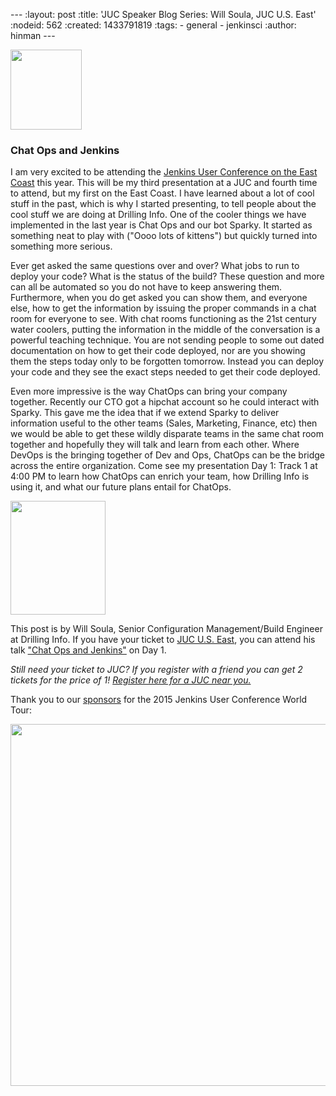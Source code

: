 --- :layout: post :title: 'JUC Speaker Blog Series: Will Soula, JUC U.S. East' :nodeid: 562 :created: 1433791819 :tags: - general - jenkinsci :author: hinman ---

<img src="https://jenkins-ci.org/sites/default/files/images/Jenkins_Butler_0.png" width="114" height="128" />

### Chat Ops and Jenkins

I am very excited to be attending the [Jenkins User Conference on the East Coast](http://www.cloudbees.com/jenkins/juc-2015/us-east) this year. This will be my third presentation at a JUC and fourth time to attend, but my first on the East Coast. I have learned about a lot of cool stuff in the past, which is why I started presenting, to tell people about the cool stuff we are doing at Drilling Info. One of the cooler things we have implemented in the last year is Chat Ops and our bot Sparky. It started as something neat to play with ("Oooo lots of kittens") but quickly turned into something more serious.

Ever get asked the same questions over and over? What jobs to run to deploy your code? What is the status of the build? These question and more can all be automated so you do not have to keep answering them. Furthermore, when you do get asked you can show them, and everyone else, how to get the information by issuing the proper commands in a chat room for everyone to see. With chat rooms functioning as the 21st century water coolers, putting the information in the middle of the conversation is a powerful teaching technique. You are not sending people to some out dated documentation on how to get their code deployed, nor are you showing them the steps today only to be forgotten tomorrow. Instead you can deploy your code and they see the exact steps needed to get their code deployed.

Even more impressive is the way ChatOps can bring your company together. Recently our CTO got a hipchat account so he could interact with Sparky. This gave me the idea that if we extend Sparky to deliver information useful to the other teams (Sales, Marketing, Finance, etc) then we would be able to get these wildly disparate teams in the same chat room together and hopefully they will talk and learn from each other. Where DevOps is the bringing together of Dev and Ops, ChatOps can be the bridge across the entire organization. Come see my presentation Day 1: Track 1 at 4:00 PM to learn how ChatOps can enrich your team, how Drilling Info is using it, and what our future plans entail for ChatOps.

<img src="http://jenkins-ci.org/sites/default/files/images/01-01-1600-soula_0.jpg" width="152" height="182" />

This post is by Will Soula, Senior Configuration Management/Build Engineer at Drilling Info. If you have your ticket to [JUC U.S. East](http://www.cloudbees.com/jenkins/juc-2015/us-east), you can attend his talk ["Chat Ops and Jenkins"](http://www.cloudbees.com/jenkins/juc-2015/abstracts/us-east/01-01-1600-soula) on Day 1.

_Still need your ticket to JUC? If you register with a friend you can get 2 tickets for the price of 1! [Register here for a JUC near you.](http://www.cloudbees.com/jenkins/juc-2015/)_

Thank you to our [sponsors](http://www.cloudbees.com/jenkins/juc-2015/sponsors) for the 2015 Jenkins User Conference World Tour:

<img src="http://jenkins-ci.org/sites/default/files/images/sponsors-06032015-02_0.png" width="598" height="579" />
